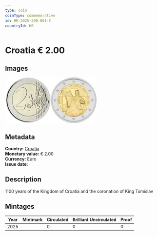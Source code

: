 ```yaml
---
type: coin
coinType: commemorative
id: HR-2025-200-001-C
countryId: HR
---
```


# Croatia € 2.00

## Images

<img src="../../Images/common-2007-200.webp" height="150" alt="Front image"><img src="Images/HR-2025-200-001.webp" height="150" alt="Back image">

## Metadata

**Country:** [Croatia](../../Countries/Croatia/index.md)\
**Monetary value:** € 2.00\
**Currency:** Euro\
**Issue date:** 

## Description

1100 years of the Kingdom of Croatia and the coronation of King Tomislav

## Mintages

| Year | Mintmark | Circulated | Brilliant Uncirculated | Proof |
| ---- | -------- | ---------- | ---------------------- | ----- |
| 2025 |          | 0          | 0                      | 0     |
